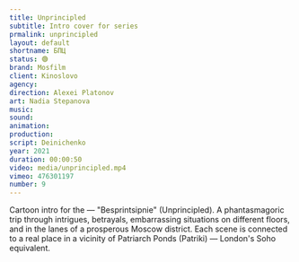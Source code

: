 ```yaml
---
title: Unprincipled
subtitle: Intro cover for series
prmalink: unprincipled
layout: default
shortname: БПЦ
status: 🟢
brand: Mosfilm
client: Kinoslovo
agency:
direction: Alexei Platonov
art: Nadia Stepanova
music:  
sound:
animation:  
production:  
script: Deinichenko
year: 2021
duration: 00:00:50
video: media/unprincipled.mp4
vimeo: 476301197
number: 9
---
```


Cartoon intro for the — "Besprintsipnie" (Unprincipled). A phantasmagoric trip through intrigues, betrayals, embarrassing situations on different floors, and in the lanes of a prosperous Moscow district. Each scene is connected to a real place in a vicinity of Patriarch Ponds (Patriki) — London's Soho equivalent.
